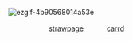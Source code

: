  ![ezgif-4b90568014a53e](https://github.com/user-attachments/assets/87249beb-6e5d-44b7-ac66-da178b9c048e)

ㅤㅤㅤㅤㅤㅤ [strawpage](https://thngyus.straw.page) ㅤㅤㅤ [carrd](https://rjwonn.carrd.co)
